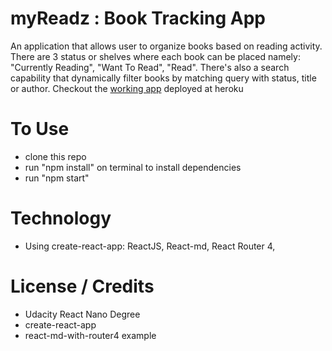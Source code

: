 # myReadz : Book Tracking App

An application that allows user to organize books based on reading activity. There are 3 status or shelves where each book can be placed namely: "Currently Reading", "Want To Read", "Read". There's also a search capability that dynamically filter books by matching query with status, title or author. Checkout the [working app](https://myreadz.herokuapp.com) deployed at heroku

# To Use
- clone this repo
- run "npm install" on terminal to install dependencies
- run "npm start" 

# Technology
- Using create-react-app: ReactJS, React-md, React Router 4, 

# License / Credits
- Udacity React Nano Degree 
- create-react-app 
- react-md-with-router4 example

